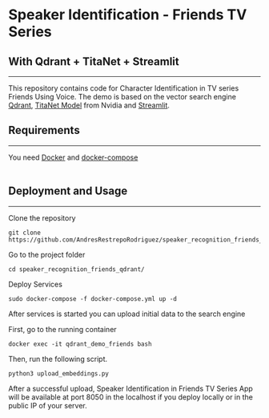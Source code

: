 # Speaker Identification - Friends TV Series

## With Qdrant + TitaNet + Streamlit
-----
This repository contains code for Character Identification in TV series Friends Using Voice.
The demo is based on the vector search engine [Qdrant](https://github.com/qdrant/qdrant), [TitaNet Model](https://catalog.ngc.nvidia.com/orgs/nvidia/teams/nemo/models/titanet_large) from Nvidia and [Streamlit](https://streamlit.io/).

## Requirements
-----
You need [Docker](https://docs.docker.com/get-docker/) and [docker-compose](https://docs.docker.com/compose/install/)
<br></br>
## Deployment and Usage
-----
Clone the repository

```
git clone https://github.com/AndresRestrepoRodriguez/speaker_recognition_friends_qdrant.git
```

Go to the project folder
```
cd speaker_recognition_friends_qdrant/
```

Deploy Services
```
sudo docker-compose -f docker-compose.yml up -d
```

After services is started you can upload initial data to the search engine

First, go to the running container
```
docker exec -it qdrant_demo_friends bash
```

Then, run the following script.
```
python3 upload_embeddings.py
```

After a successful upload, Speaker Identification in Friends TV Series App will be available at port 8050 in the localhost if you deploy locally or in the public IP of your server.

